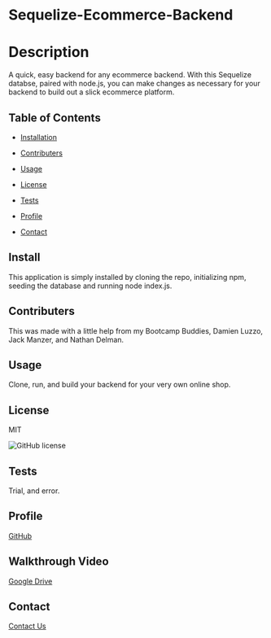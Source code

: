 
  # Sequelize-Ecommerce-Backend

  # Description
  A quick, easy backend for any ecommerce backend. With this Sequelize databse, paired with node.js, you can make changes as necessary for your backend to build out a slick ecommerce platform.

  ## Table of Contents

  * [Installation](#install)

  * [Contributers](#contributers)
  
  * [Usage](#usage)

  * [License](#license)

  * [Tests](#tests)

  * [Profile](#profile)

  * [Contact](#contact)

  ## Install

  This application is simply installed by cloning the repo, initializing npm, seeding the database and running node index.js.
  ## Contributers

  This was made with a little help from my Bootcamp Buddies, Damien Luzzo, Jack Manzer, and Nathan Delman.
  ## Usage

  Clone, run, and build your backend for your very own online shop.
  ## License

  MIT

  ![GitHub license](https://img.shields.io/badge/license-MIT-blue.svg)
  
  ## Tests

  Trial, and error.

  ## Profile
  [GitHub](https://github.com/cole-cochran/Sequelize-Ecommerce-Backend)

  ## Walkthrough Video
  [Google Drive](https://drive.google.com/drive/folders/1w6B_Uqyc0gTsuJmIagn1ECcV6Oqx8HOZ?usp=sharing)

  ## Contact
  [Contact Us](mailto:colecochran405@gmail.com)
